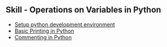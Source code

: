 ## Skill - Operations on Variables in Python

* [Setup python development environment](https://nagasudhir.blogspot.com/2020/04/setup-python-development-environment_14.html)
* [Basic Printing in Python](https://nagasudhir.blogspot.com/2020/04/basic-printing-in-python.html)
* [Commenting in Python](https://nagasudhir.blogspot.com/2020/04/comments-in-python.html)
<!--stackedit_data:
eyJoaXN0b3J5IjpbMTY5NTc1MzA2MV19
-->